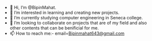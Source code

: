 - 👋 Hi, I’m @BipinMahat.
- 👀 I’m interested in learning and creating new projects.
- 🌱 I’m currently studying computer engineering in Seneca college.
- 💞️ I’m looking to collaborate on projects that are of my field and also other contents that can be benificial for me.
- 📫 How to reach me:- email=Bipinmahat643@gmail.com

<!---
BipinMahat/BipinMahat is a ✨ special ✨ repository because its `README.md` (this file) appears on your GitHub profile.
You can click the Preview link to take a look at your changes.
--->
